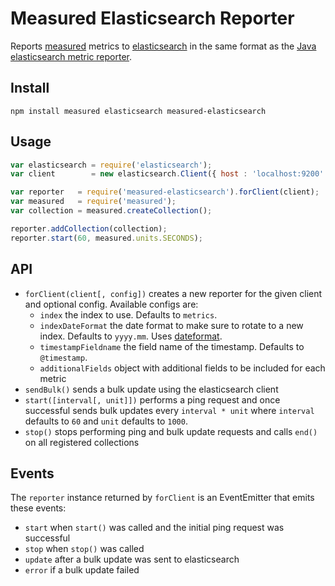 # Measured Elasticsearch Reporter

Reports [measured][] metrics to [elasticsearch][] in the same format as the
[Java elasticsearch metric reporter][java].

## Install

    npm install measured elasticsearch measured-elasticsearch

## Usage

```js
var elasticsearch = require('elasticsearch');
var client        = new elasticsearch.Client({ host : 'localhost:9200' });

var reporter   = require('measured-elasticsearch').forClient(client);
var measured   = require('measured');
var collection = measured.createCollection();

reporter.addCollection(collection);
reporter.start(60, measured.units.SECONDS);
```

## API

- `forClient(client[, config])` creates a new reporter for the given client and
  optional config. Available configs are:
    - `index` the index to use. Defaults to `metrics`.
    - `indexDateFormat` the date format to make sure to rotate to a new index.
      Defaults to `yyyy.mm`. Uses [dateformat][].
    - `timestampFieldname` the field name of the timestamp. Defaults to
      `@timestamp`.
    - `additionalFields` object with additional fields to be included for each
      metric
- `sendBulk()` sends a bulk update using the elasticsearch client
- `start([interval[, unit]])` performs a ping request and once successful sends
  bulk updates every `interval * unit` where `interval` defaults to `60` and
  `unit` defaults to `1000`.
- `stop()` stops performing ping and bulk update requests and calls `end()` on
  all registered collections

## Events

The `reporter` instance returned by `forClient` is an EventEmitter that emits
these events:

- `start` when `start()` was called and the initial ping request was successful
- `stop` when `stop()` was called
- `update` after a bulk update was sent to elasticsearch
- `error` if a bulk update failed

[java]: https://github.com/elasticsearch/elasticsearch-metrics-reporter-java
[measured]: https://github.com/felixge/node-measured
[elasticsearch]: https://www.npmjs.com/package/elasticsearch
[dateformat]: https://www.npmjs.com/package/dateformat
